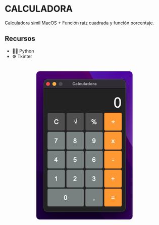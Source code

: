# CALCULADORA
Calculadora simil MacOS + Función raiz cuadrada y función porcentaje.

## Recursos
- 👨‍💻 Python
- ⚙️ Tkinter

<h1 align="center">
  <img style="border-radius: 10px" src="Sistema/img/Captura.png" alt="..." />
</h1>
